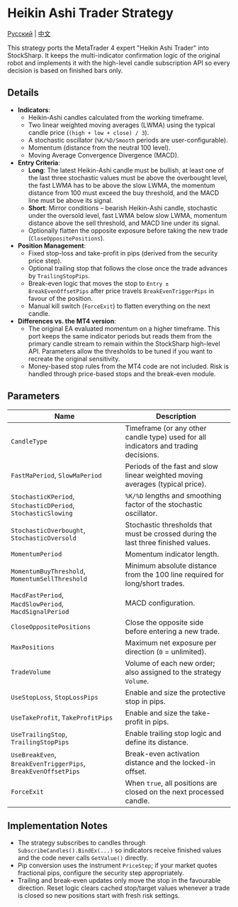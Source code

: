 # Heikin Ashi Trader Strategy
[Русский](README_ru.md) | [中文](README_cn.md)

This strategy ports the MetaTrader 4 expert "Heikin Ashi Trader" into StockSharp. It keeps the multi-indicator confirmation logic of the original robot and implements it with the high-level candle subscription API so every decision is based on finished bars only.

## Details
- **Indicators**:
  - Heikin-Ashi candles calculated from the working timeframe.
  - Two linear weighted moving averages (LWMA) using the typical candle price (`(high + low + close) / 3`).
  - A stochastic oscillator (`%K/%D/Smooth` periods are user-configurable).
  - Momentum (distance from the neutral 100 level).
  - Moving Average Convergence Divergence (MACD).
- **Entry Criteria**:
  - **Long**: The latest Heikin-Ashi candle must be bullish, at least one of the last three stochastic values must be above the overbought level, the fast LWMA has to be above the slow LWMA, the momentum distance from 100 must exceed the buy threshold, and the MACD line must be above its signal.
  - **Short**: Mirror conditions – bearish Heikin-Ashi candle, stochastic under the oversold level, fast LWMA below slow LWMA, momentum distance above the sell threshold, and MACD line under its signal.
  - Optionally flatten the opposite exposure before taking the new trade (`CloseOppositePositions`).
- **Position Management**:
  - Fixed stop-loss and take-profit in pips (derived from the security price step).
  - Optional trailing stop that follows the close once the trade advances by `TrailingStopPips`.
  - Break-even logic that moves the stop to `Entry ± BreakEvenOffsetPips` after price travels `BreakEvenTriggerPips` in favour of the position.
  - Manual kill switch (`ForceExit`) to flatten everything on the next candle.
- **Differences vs. the MT4 version**:
  - The original EA evaluated momentum on a higher timeframe. This port keeps the same indicator periods but reads them from the primary candle stream to remain within the StockSharp high-level API. Parameters allow the thresholds to be tuned if you want to recreate the original sensitivity.
  - Money-based stop rules from the MT4 code are not included. Risk is handled through price-based stops and the break-even module.

## Parameters
| Name | Description |
| --- | --- |
| `CandleType` | Timeframe (or any other candle type) used for all indicators and trading decisions. |
| `FastMaPeriod`, `SlowMaPeriod` | Periods of the fast and slow linear weighted moving averages (typical price). |
| `StochasticKPeriod`, `StochasticDPeriod`, `StochasticSlowing` | `%K/%D` lengths and smoothing factor of the stochastic oscillator. |
| `StochasticOverbought`, `StochasticOversold` | Stochastic thresholds that must be crossed during the last three finished values. |
| `MomentumPeriod` | Momentum indicator length. |
| `MomentumBuyThreshold`, `MomentumSellThreshold` | Minimum absolute distance from the 100 line required for long/short trades. |
| `MacdFastPeriod`, `MacdSlowPeriod`, `MacdSignalPeriod` | MACD configuration. |
| `CloseOppositePositions` | Close the opposite side before entering a new trade. |
| `MaxPositions` | Maximum net exposure per direction (`0` = unlimited). |
| `TradeVolume` | Volume of each new order; also assigned to the strategy `Volume`. |
| `UseStopLoss`, `StopLossPips` | Enable and size the protective stop in pips. |
| `UseTakeProfit`, `TakeProfitPips` | Enable and size the take-profit in pips. |
| `UseTrailingStop`, `TrailingStopPips` | Enable trailing stop logic and define its distance. |
| `UseBreakEven`, `BreakEvenTriggerPips`, `BreakEvenOffsetPips` | Break-even activation distance and the locked-in offset. |
| `ForceExit` | When `true`, all positions are closed on the next processed candle. |

## Implementation Notes
- The strategy subscribes to candles through `SubscribeCandles().BindEx(...)` so indicators receive finished values and the code never calls `GetValue()` directly.
- Pip conversion uses the instrument `PriceStep`; if your market quotes fractional pips, configure the security step appropriately.
- Trailing and break-even updates only move the stop in the favourable direction. Reset logic clears cached stop/target values whenever a trade is closed so new positions start with fresh risk settings.
